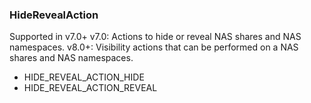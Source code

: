 ### HideRevealAction
Supported in v7.0+
  v7.0: Actions to hide or reveal NAS shares and NAS namespaces.
  v8.0+: Visibility actions that can be performed on a NAS shares and NAS namespaces.

- HIDE_REVEAL_ACTION_HIDE
- HIDE_REVEAL_ACTION_REVEAL
